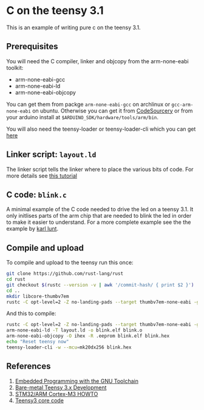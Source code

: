 # C on the teensy 3.1

This is an example of writing pure c on the teensy 3.1.

## Prerequisites
You will need the C compiler, linker and objcopy from the arm-none-eabi toolkit:
* arm-none-eabi-gcc
* arm-none-eabi-ld
* arm-none-eabi-objcopy

You can get them from packge `arm-none-eabi-gcc` on archlinux or `gcc-arm-none-eabi` on ubuntu. Otherwise you can get it from [CodeSourcery](https://sourcery.mentor.com/GNUToolchain/release1802?) or from your arduino install at `$ARDUINO_SDK/hardware/tools/arm/bin`.

You will also need the teensy-loader or teensy-loader-cli which you can get [here](https://www.pjrc.com/teensy/loader.html)

## Linker script: `layout.ld`

The linker script tells the linker where to place the various bits of code. For more details see [this tutorial](http://bravegnu.org/gnu-eprog/linker.html)

## C code: `blink.c`

A minimal example of the C code needed to drive the led on a teensy 3.1. It only initlises parts of the arm chip that are needed to blink the led in order to make it easier to understand. For a more complete example see the the example by [karl lunt](http://www.seanet.com/~karllunt/bareteensy31.html).

## Compile and upload

To compile and upload to the teensy run this once:

```bash
git clone https://github.com/rust-lang/rust
cd rust
git checkout $(rustc --version -v | awk '/commit-hash/ { print $2 }')
cd ..
mkdir libcore-thumbv7em
rustc -C opt-level=2 -Z no-landing-pads --target thumbv7em-none-eabi -g rust/src/libcore/lib.rs --out-dir libcore-thumbv7em
```
And this to compile:

```bash
rustc -C opt-level=2 -Z no-landing-pads --target thumbv7em-none-eabi -g --emit obj -L libcore-thumbv7em -o blink.o blink.rs
arm-none-eabi-ld -T layout.ld -o blink.elf blink.o
arm-none-eabi-objcopy -O ihex -R .eeprom blink.elf blink.hex
echo "Reset teensy now"
teensy-loader-cli -w --mcu=mk20dx256 blink.hex

```

## References
1. [Embedded Programming with the GNU Toolchain](http://bravegnu.org/gnu-eprog/)
2. [Bare-metal Teensy 3.x Development](http://www.seanet.com/~karllunt/bareteensy31.html)
3. [STM32/ARM Cortex-M3 HOWTO](http://fun-tech.se/stm32/linker/)
4. [Teensy3 core code](https://github.com/PaulStoffregen/cores/blob/master/teensy3/mk20dx128.c)
